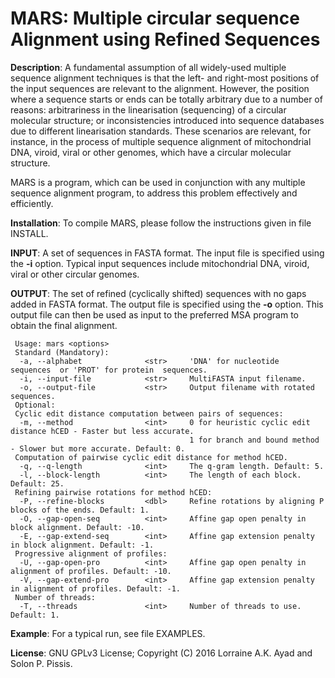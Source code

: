 MARS: Multiple circular sequence Alignment using Refined Sequences
===


<b>Description</b>: A fundamental assumption of all widely-used multiple sequence alignment techniques is that the left- and right-most positions of the input sequences are relevant to the alignment. However, the position where a sequence starts or ends can be totally arbitrary due to a number of reasons: arbitrariness in the linearisation (sequencing) of a circular molecular structure; or inconsistencies introduced into sequence databases due to different linearisation standards. These scenarios are relevant, for instance, in the process of multiple sequence alignment of mitochondrial DNA, viroid, viral or other genomes, which have a circular molecular structure. 

MARS is a program, which can be used in conjunction with any multiple sequence alignment program, to address this problem effectively and efficiently.

<b>Installation</b>: To compile MARS, please follow the instructions given in file INSTALL.

<b>INPUT</b>: A set of sequences in FASTA format. The input file is specified using the <b>-i</b> option. Typical input sequences include mitochondrial DNA, viroid, viral or other circular genomes. 

<b>OUTPUT</b>: The set of refined (cyclically shifted) sequences with no gaps added in FASTA format. The output file is specified using the <b>-o</b> option. This output file can then be used as input to the preferred MSA program to obtain the final alignment.

```
 Usage: mars <options>
 Standard (Mandatory):
  -a, --alphabet              <str>     'DNA' for nucleotide  sequences  or 'PROT' for protein  sequences.
  -i, --input-file            <str>     MultiFASTA input filename.
  -o, --output-file           <str>     Output filename with rotated sequences.
 Optional:
 Cyclic edit distance computation between pairs of sequences:
  -m, --method                <int>     0 for heuristic cyclic edit distance hCED - Faster but less accurate. 
                                        1 for branch and bound method - Slower but more accurate. Default: 0.
 Computation of pairwise cyclic edit distance for method hCED. 
  -q, --q-length              <int>     The q-gram length. Default: 5.
  -l, --block-length          <int>     The length of each block. Default: 25.
 Refining pairwise rotations for method hCED:
  -P, --refine-blocks         <dbl>     Refine rotations by aligning P blocks of the ends. Default: 1.
  -O, --gap-open-seq          <int>     Affine gap open penalty in block alignment. Default: -10.
  -E, --gap-extend-seq        <int>     Affine gap extension penalty in block alignment. Default: -1.
 Progressive alignment of profiles:
  -U, --gap-open-pro          <int>     Affine gap open penalty in alignment of profiles. Default: -10.
  -V, --gap-extend-pro        <int>     Affine gap extension penalty in alignment of profiles. Default: -1.
 Number of threads:
  -T, --threads               <int>     Number of threads to use. Default: 1.
```

<b>Example</b>: For a typical run, see file EXAMPLES.

<b>License</b>: GNU GPLv3 License; Copyright (C) 2016 Lorraine A.K. Ayad and Solon P. Pissis.

